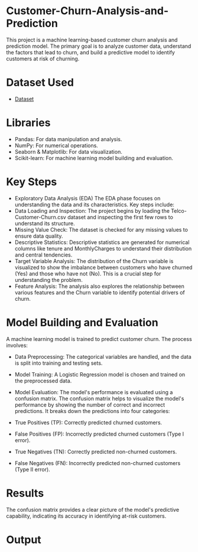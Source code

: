 # Customer-Churn-Analysis-and-Prediction
This project is a machine learning-based customer churn analysis and prediction model. The primary goal is to analyze customer data, understand the factors that lead to churn, and build a predictive model to identify customers at risk of churning.

# Dataset Used
- <a href = "https://github.com/alisha2926/Customer-Churn-Analysis-and-Prediction/blob/main/Telco-Customer-Churn.csv"> Dataset </a>

# Libraries 
- Pandas: For data manipulation and analysis.
- NumPy: For numerical operations.
- Seaborn & Matplotlib: For data visualization.
- Scikit-learn: For machine learning model building and evaluation.
  
# Key Steps
- Exploratory Data Analysis (EDA)
The EDA phase focuses on understanding the data and its characteristics. Key steps include:
- Data Loading and Inspection: The project begins by loading the Telco-Customer-Churn.csv dataset and inspecting the first few rows to understand its structure.
- Missing Value Check: The dataset is checked for any missing values to ensure data quality.
- Descriptive Statistics: Descriptive statistics are generated for numerical columns like tenure and MonthlyCharges to understand their distribution and central tendencies.
- Target Variable Analysis: The distribution of the Churn variable is visualized to show the imbalance between customers who have churned (Yes) and those who have not (No). This is a crucial step for understanding the problem.
- Feature Analysis: The analysis also explores the relationship between various features and the Churn variable to identify potential drivers of churn.

# Model Building and Evaluation
A machine learning model is trained to predict customer churn. The process involves:

- Data Preprocessing: The categorical variables are handled, and the data is split into training and testing sets.

- Model Training: A Logistic Regression model is chosen and trained on the preprocessed data.

- Model Evaluation: The model's performance is evaluated using a confusion matrix. The confusion matrix helps to visualize the model's performance by showing the number of correct and incorrect predictions. It breaks down the predictions into four categories:
- True Positives (TP): Correctly predicted churned customers.
- False Positives (FP): Incorrectly predicted churned customers (Type I error).
- True Negatives (TN): Correctly predicted non-churned customers.
- False Negatives (FN): Incorrectly predicted non-churned customers (Type II error).

# Results
The confusion matrix provides a clear picture of the model's predictive capability, indicating its accuracy in identifying at-risk customers.

# Output 
<img src="">
<img src="">
